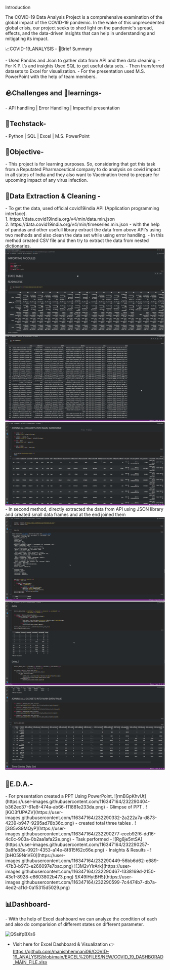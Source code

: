 Introduction

The COVID-19 Data Analysis Project is a comprehensive examination of the global impact of the COVID-19 pandemic. In the wake of this unprecedented global crisis, our project seeks to shed light on the pandemic's spread, effects, and the data-driven insights that can help in understanding and mitigating its impact.
 
 📈COVID-19_ANALYSIS - 📑Brief Summary
</h1>
- Used Pandas and Json to gather data from API and then data cleaning.
- For K.P.I.’s and insights Used SQL to get useful data sets.
- Then transferred datasets to Excel for visualization.
- For the presentation used M.S. PowerPoint with the help of team members.
<h2>
 🪨Challenges and 🧠learnings-
</h2>
- API handling | Error Handling | Impactful presentation
<h2>
 🤖Techstack-
</h2>
- Python | SQL | Excel | M.S. PowerPoint
<h2> 
  🥅Objective-
</h2>
- This project is for learning purposes. So, considering that got this task from a Reputated Pharmaceutical company to do analysis on covid impact in all states of India and they also want to Vaccination trend to prepare for upcoming impact of any virus infection.
<h2> 
  🔡Data Extraction & Cleaning -
</h2>
- To get the data, used official covid19india API (Application programming interface).
<br>
1. https://data.covid19india.org/v4/min/data.min.json
<br>
2. https://data.covid19india.org/v4/min/timeseries.min.json
- with the help of pandas and other usefull library extract the data from above API's using two methods and also clean the data set while using error handling.
- In this method created CSV file and then try to extract the data from nested dictionaries.
<img src="https://github.com/manishhemnani06/COVID-19_ANALYSIS/blob/main/PPT/voeSQzXwhn.png">
<img src="https://github.com/manishhemnani06/COVID-19_ANALYSIS/blob/main/PPT/3qebVBlQqR.png">
<img src="https://github.com/manishhemnani06/COVID-19_ANALYSIS/blob/main/PPT/jzg2yg5mWu.png">
- In second method, directly extracted the data from API using JSON library and created small data frames and at the end joined them 
<img src="https://github.com/manishhemnani06/COVID-19_ANALYSIS/blob/main/PPT/JR0LCBMeK0.png">
<img src="https://github.com/manishhemnani06/COVID-19_ANALYSIS/blob/main/PPT/J7kZJSbilv.png">
<img src="https://github.com/manishhemnani06/COVID-19_ANALYSIS/blob/main/PPT/pThgpjZ2Or.png">
<h2> 
  📑E.D.A.-
</h2>
- For presentation created a PPT Using PowerPoint.
![rmBGpKhvUt](https://user-images.githubusercontent.com/116347164/232290404-b362ec37-61e8-474a-ab66-f11881e233da.png)
-  Glimpse of PPT . 
![KiO3fUPAZV](https://user-images.githubusercontent.com/116347164/232290332-2a222a7a-d873-4239-b947-9295ad78b36c.png)
-  created total three tables . 
![3G5vS9MQyP](https://user-images.githubusercontent.com/116347164/232290277-eceb92f6-dd16-4c0c-903a-0b2aa1afa22e.png)
- Task performed -
![Rg6je5ntSA](https://user-images.githubusercontent.com/116347164/232290257-3a8fe83e-0921-4353-a14e-8f815f62c66e.png)
- Insights & Results -
![bHO59NnVE0](https://user-images.githubusercontent.com/116347164/232290449-56bb6d62-e689-47b3-b973-e266097e7bac.png)
![3M2vYlrArk](https://user-images.githubusercontent.com/116347164/232290467-1338169d-2150-43e1-8928-e8603802b473.png)
![K49IHytBH5](https://user-images.githubusercontent.com/116347164/232290599-7c4474b7-db7a-4ed2-a11d-0a15315d5029.png)
<h2> 
  📊Dashboard-
</h2>
- With the help of Excel dashboard we can analyze the condition of each and also do comparision of different states on different parameter.

![QSsifpBXs6](https://user-images.githubusercontent.com/116347164/232290845-d67f6d5e-1ea7-4721-be41-d321085bda93.png)

- Visit here for Excel Dashboard & Visualization 👉
https://github.com/manishhemnani06/COVID-19_ANALYSIS/blob/main/EXCEL%20FILES/NEW/COVID_19_DASHBORAD_MAIN_FILE.xlsx
